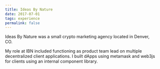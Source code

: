 ```yaml
--- 
title: Ideas By Nature
date: 2017-07-01
tags: experience
permalink: false
---
```

Ideas By Nature was a small crypto marketing agency located in Denver, CO.

My role at IBN included functioning as product team lead on multiple decentralized
client applications. I built dApps using metamask and web3js for clients using an
internal component library. 

